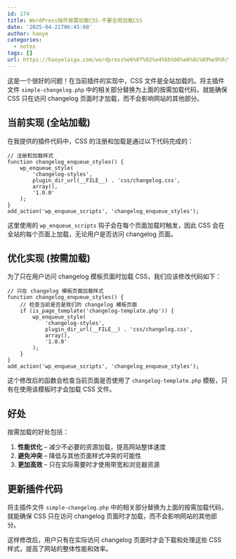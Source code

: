 ```yaml
---
id: 174
title: WordPress插件按需加载CSS-不要全局加载CSS
date: '2025-04-21T06:45:08'
author: haoye
categories:
  - notes
tags: []
url: https://haoyelaiga.com/wordpress%e6%8f%92%e4%bb%b6%e6%8c%89%e9%9c%80%e5%8a%a0%e8%bd%bdcss-%e4%b8%8d%e8%a6%81%e5%85%a8%e5%b1%80%e5%8a%a0%e8%bd%bdcss/
---
```


这是一个很好的问题！在当前插件的实现中，CSS 文件是全站加载的。将主插件文件 `simple-changelog.php` 中的相关部分替换为上面的按需加载代码，就能确保 CSS 只在访问 changelog 页面时才加载，而不会影响网站的其他部分。

## 当前实现 (全站加载)

在我提供的插件代码中，CSS 的注册和加载是通过以下代码完成的：

```
// 注册和加载样式
function changelog_enqueue_styles() {
    wp_enqueue_style(
        'changelog-styles',
        plugin_dir_url(__FILE__) . 'css/changelog.css',
        array(),
        '1.0.0'
    );
}
add_action('wp_enqueue_scripts', 'changelog_enqueue_styles');
```

这里使用的 `wp_enqueue_scripts` 钩子会在每个页面加载时触发，因此 CSS 会在全站的每个页面上加载，无论用户是否访问 changelog 页面。

## 优化实现 (按需加载)

为了只在用户访问 changelog 模板页面时加载 CSS，我们应该修改代码如下：

```
// 只在 changelog 模板页面加载样式
function changelog_enqueue_styles() {
    // 检查当前是否是我们的 changelog 模板页面
    if (is_page_template('changelog-template.php')) {
        wp_enqueue_style(
            'changelog-styles',
            plugin_dir_url(__FILE__) . 'css/changelog.css',
            array(),
            '1.0.0'
        );
    }
}
add_action('wp_enqueue_scripts', 'changelog_enqueue_styles');
```

这个修改后的函数会检查当前页面是否使用了 `changelog-template.php` 模板，只有在使用该模板时才会加载 CSS 文件。

## 好处

按需加载的好处包括：

1. **性能优化** – 减少不必要的资源加载，提高网站整体速度
2. **避免冲突** – 降低与其他页面样式冲突的可能性
3. **更加高效** – 只在实际需要时才使用带宽和浏览器资源

## 更新插件代码

将主插件文件 `simple-changelog.php` 中的相关部分替换为上面的按需加载代码，就能确保 CSS 只在访问 changelog 页面时才加载，而不会影响网站的其他部分。

这样修改后，用户只有在实际访问 changelog 页面时才会下载和处理这些 CSS 样式，提高了网站的整体性能和效率。
